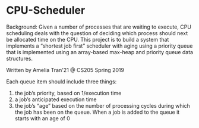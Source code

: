 # CPU-Scheduler

Background:
Given a number of processes that are waiting to execute, CPU scheduling deals with the question of deciding which process should next be allocated time on the CPU. This project is to build a system that implements a “shortest job first” scheduler with aging using a priority queue that is implemented using an array-based max-heap and priority queue data structures. 
 
Written by Amelia Tran'21 @ CS205 Spring 2019

Each queue item should include three things:
1. the job’s priority, based on 1/execution time 
2. a job’s anticipated execution time 
3. the job’s “age” based on the number of processing cycles during which the job has been on the queue.  When a job is added to the queue it starts with an age of 0

